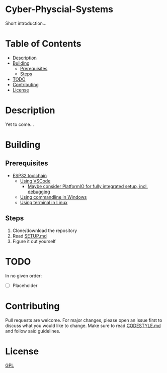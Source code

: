 # Cyber-Physcial-Systems

Short introduction...

# Table of Contents

* [Description](#description)
* [Building](#building)
  * [Prerequisites](#prerequisites)
  * [Steps](#steps)
* [TODO](#todo)
* [Contributing](#contributing)
* [License](#license) 

# Description

Yet to come...

# Building

## Prerequisites
* [ESP32 toolchain](https://docs.espressif.com/projects/esp-idf/en/latest/esp32/get-started/)
  * [Using VSCode](https://github.com/espressif/vscode-esp-idf-extension/blob/master/docs/tutorial/install.md)
    * [Maybe consider PlatformIO for fully integrated setup, incl. debugging](https://platformio.org/)
  * [Using commandline in Windows](https://docs.espressif.com/projects/esp-idf/en/latest/esp32/get-started/windows-setup.html)
  * [Using terminal in Linux](https://docs.espressif.com/projects/esp-idf/en/latest/esp32/get-started/linux-macos-setup.html)

## Steps
1. Clone/download the repository
2. Read [SETUP.md](SETUP.md)
2. Figure it out yourself

# TODO
In no given order:

- [ ] Placeholder


# Contributing
Pull requests are welcome. For major changes, please open an issue first to discuss what you would like to change. Make sure to read [CODESTYLE.md](CODESTYLE.md) and follow said guidelines.

# License
[GPL](https://choosealicense.com/licenses/gpl-3.0/)
